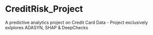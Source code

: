 # CreditRisk_Project
A predictive analytics project on Credit Card Data - Project exclusively exlplores ADASYN, SHAP &amp; DeepChecks
